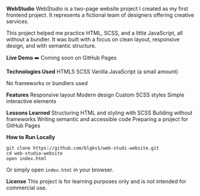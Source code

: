 **WebStudio**
WebStudio is a two-page website project I created as my first frontend project.
It represents a fictional team of designers offering creative services.

This project helped me practice HTML, SCSS, and a little JavaScript, all without a bundler. It was built with a focus on clean layout, responsive design, and with semantic structure.

**Live Demo**
➡️ Coming soon on GitHub Pages

**Technologies Used**
HTML5
SCSS
Vanilla JavaScript (a small amount)

No frameworks or bundlers used

**Features**
Responsive layout
Modern design
Custom SCSS styles
Simple interactive elements

**Lessons Learned**
Structuring HTML and styling with SCSS
Building without frameworks
Writing semantic and accessible code
Preparing a project for GitHub Pages

**How to Run Locally**
```
git clone https://github.com/blgkv1/web-studi-website.git
cd web-studio-website
open index.html
```
Or simply open `index.html` in your browser.

**License**
This project is for learning purposes only and is not intended for commercial use.

